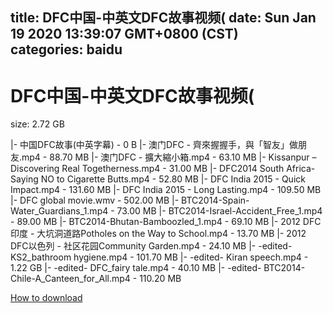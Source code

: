 
title: DFC中国-中英文DFC故事视频(
date: Sun Jan 19 2020 13:39:07 GMT+0800 (CST)    
categories: baidu
---

# DFC中国-中英文DFC故事视频(
size: 2.72 GB
 
 
|- 中国DFC故事(中英字幕) - 0 B
|- 澳门DFC - 齊來握握手，與「智友」做朋友.mp4 - 88.70 MB
|- 澳门DFC - 擴大縮小箱.mp4 - 63.10 MB
|- Kissanpur – Discovering Real Togetherness.mp4 - 31.00 MB
|- DFC2014 South Africa- Saying NO to Cigarette Butts.mp4 - 52.80 MB
|- DFC India 2015 - Quick Impact.mp4 - 131.60 MB
|- DFC India 2015 - Long Lasting.mp4 - 109.50 MB
|- DFC global movie.wmv - 502.00 MB
|- BTC2014-Spain-Water_Guardians_1.mp4 - 73.00 MB
|- BTC2014-Israel-Accident_Free_1.mp4 - 89.00 MB
|- BTC2014-Bhutan-Bamboozled_1.mp4 - 69.10 MB
|- 2012 DFC印度 - 大坑洞道路Potholes on the Way to School.mp4 - 13.70 MB
|- 2012 DFC以色列 - 社区花园Community Garden.mp4 - 24.10 MB
|- -edited-KS2_bathroom hygiene.mp4 - 101.70 MB
|- -edited- Kiran speech.mp4 - 1.22 GB
|- -edited- DFC_fairy tale.mp4 - 40.10 MB
|- -edited- BTC2014-Chile-A_Canteen_for_All.mp4 - 110.20 MB

[How to download](https://bpcam.bemobtrk.com/go/2ceec3aa-1ca2-46d6-b9ff-aaa5c184517c?jno=2412)